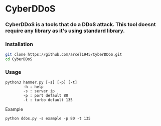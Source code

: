 # CyberDDoS
### CyberDDoS is a tools that do a DDoS attack. This tool doesnt require any library as it's using standard library.

### Installation
```bash
git clone https://github.com/arcel1945/CyberDDoS.git
cd CyberDDoS
```

### Usage
```
python3 hammer.py [-s] [-p] [-t]
        -h : help
        -s : server ip
        -p : port default 80
        -t : turbo default 135
```
Example
```
python ddos.py -s example -p 80 -t 135
```
